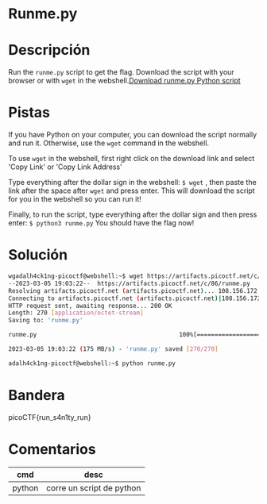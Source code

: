 # Runme.py

# Descripción
Run the `runme.py` script to get the flag. Download the script with your browser or with `wget` in the webshell.[Download runme.py Python script](https://artifacts.picoctf.net/c/86/runme.py)
# Pistas
If you have Python on your computer, you can download the script normally and run it. Otherwise, use the `wget` command in the webshell.

To use `wget` in the webshell, first right click on the download link and select 'Copy Link' or 'Copy Link Address'

Type everything after the dollar sign in the webshell: `$ wget` , then paste the link after the space after `wget` and press enter. This will download the script for you in the webshell so you can run it!

Finally, to run the script, type everything after the dollar sign and then press enter: `$ python3 runme.py` You should have the flag now!
# Solución

```bash
wgadalh4ck1ng-picoctf@webshell:~$ wget https://artifacts.picoctf.net/c/86/runme.py
--2023-03-05 19:03:22--  https://artifacts.picoctf.net/c/86/runme.py
Resolving artifacts.picoctf.net (artifacts.picoctf.net)... 108.156.172.6, 108.156.172.42, 108.156.172.120, ...
Connecting to artifacts.picoctf.net (artifacts.picoctf.net)|108.156.172.6|:443... connected.
HTTP request sent, awaiting response... 200 OK
Length: 270 [application/octet-stream]
Saving to: 'runme.py'

runme.py                                        100%[======================================================================================================>]     270  --.-KB/s    in 0s      

2023-03-05 19:03:22 (175 MB/s) - 'runme.py' saved [270/270]

adalh4ck1ng-picoctf@webshell:~$ python runme.py 
```

# Bandera
picoCTF{run_s4n1ty_run}
# Comentarios
|cmd| desc|
|-----|------|
|python| corre un script de python|
